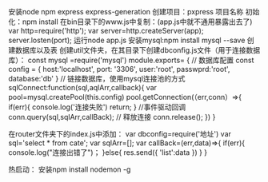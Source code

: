 安装node npm express express-generation
创建项目：pxpress 项目名称
初始化：npm install
在bin目录下的www.js中复制：(app.js中就不通用暴露出去了)
var http=require('http');
var server=http.createServer(app);
server.losten(port);
运行node app.js
安装mysql:npm install mysql --save
创建数据库以及表
创建util文件夹，在其目录下创建dbconfig.js文件（用于连接数据库）：
const mysql =require('mysql')
module.exports= {
// 数据库配置
const config = {
	host:'localhost',
	port: '3306',
	user:'root',
	passwprd:'root',
	database:'db'
	}
// 链接数据库，使用mysql连接池的方式
sqlConnect:function(sql,aqlArr,callback){
var pool=mysql.createPool(this.config)
pool.getConnection(（err,conn）=>{
if(err){
console.log('连接失败')
return;
}
//事件驱动回调
conn.query(sql,sqlArr,callBack);
// 释放连接
conn.release();
})
}

在router文件夹下的index.js中添加：
var dbconfig=require('地址')
var sql='select * from cate';
var sqlArr=[];
var callBack=(err,data)=>{
if(err){
console.log("连接出错了")；
}else{
res.send({
'list':data
})
}
}


热启动：
安装npm install nodemon -g